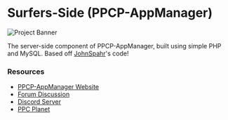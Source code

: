 # Surfers-Side (PPCP-AppManager) 
![Project Banner](https://i.imgur.com/jgTiswg.png)

The server-side component of PPCP-AppManager, built using simple PHP and MySQL.
Based off [JohnSpahr](https://github.com/JohnSpahr)'s code! 

### Resources
- [PPCP-AppManager Website](http://appmanager.ppcplanet.org/)
- [Forum Discussion](https://ppcplanet.org/forums/discussion/12/dev-project-modern-ppc-app-market)
- [Discord Server](https://discord.gg/tHbx4qc)
- [PPC Planet](https://ppcplanet.org/)

